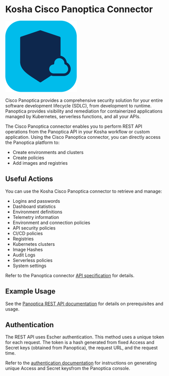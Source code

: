 # Kosha Cisco Panoptica Connector

![panoptica](images/panoptica.png)

Cisco Panoptica provides a comprehensive security solution for your entire software development lifecycle (SDLC), from development to runtime. Panoptica provides visibility and remediation for containerized applications managed by Kubernetes, serverless functions, and all your APIs.

The Cisco Panoptica connector enables you to perform REST API operations from the Panoptica API in your Kosha workflow or custom application. Using the Cisco Panoptica connector, you can directly access the Panoptica platform to:

* Create environments and clusters
* Create policies
* Add images and registries

## Useful Actions

You can use the Kosha Cisco Panoptica connector to retrieve and manage:

* Logins and passwords
* Dashboard statistics
* Environment definitions
* Telemetry information
* Environment and connection policies
* API security policies
* CI/CD policies
* Registries
* Kubernetes clusters
* Image Hashes
* Audit Logs
* Serverless policies
* System settings

Refer to the Panoptica connector [API specification](openapi.json) for details.

## Example Usage

See the [Panoptica REST API documentation](https://panoptica.readme.io/docs/rest-api#intro) for details on prerequisites and usage.

## Authentication

The REST API uses Escher authentication. This method uses a unique token for each request. The token is a hash generated from fixed Access and Secret keys (obtained from Panoptica), the request URL, and the request time.

Refer to the [authentication documentation](https://panoptica.readme.io/docs/rest-api#authentication) for instructions on generating unique Access and Secret keysfrom the Panoptica console. 